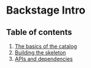 # Backstage Intro #

## Table of contents ##

1. [The basics of the catalog](./chapter-01.md)
2. [Building the skeleton](./chapter-02.md)
3. [APIs and dependencies](./chapter-03.md)
